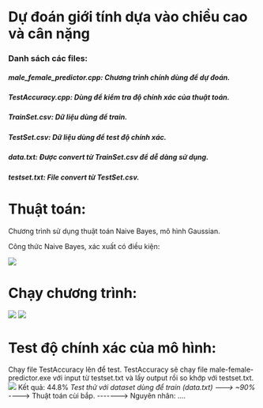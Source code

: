 <h1> Dự đoán giới tính dựa vào chiều cao và cân nặng </h1>
  <h3> Danh sách các files: </h3>
  <h5> male_female_predictor.cpp: Chương trình chính dùng để dự đoán. </h5>
  <h5> TestAccuracy.cpp: Dùng để kiểm tra độ chính xác của thuật toán. </h5>
  <h5> TrainSet.csv: Dữ liệu dùng để train. </h5>
  <h5> TestSet.csv: Dữ liệu dùng để test độ chính xác. </h5>
  <h5> data.txt: Được convert từ TrainSet.csv để dễ dàng sử dụng. </h5>
  <h5> testset.txt: File convert từ TestSet.csv. </h5>
  
<h1> Thuật toán: </h1>
<p> Chương trình sử dụng thuật toán Naive Bayes, mô hình Gaussian. </p>
<p> Công thức Naive Bayes, xác xuất có điều kiện: </p>
<img src = "https://github.com/vo-hieu/male-female-predictor/blob/master/Images/Bayes_rule.png" />

<h1> Chạy chương trình: </h1>
<img src = "https://github.com/vo-hieu/male-female-predictor/blob/master/Images/run1.png" />
<img src = "https://github.com/vo-hieu/male-female-predictor/blob/master/Images/run2.png" />

<h1> Test độ chính xác của mô hình: </h1>
Chạy file TestAccuracy lên để test. TestAccuracy sẽ chạy file male-female-predictor.exe với input từ testset.txt và lấy output rồi so khớp với testset.txt.
<img src = "https://github.com/vo-hieu/male-female-predictor/blob/master/Images/test.png" />
Kết quả: 44.8%
<i> Test thử với dataset dùng để train (data.txt) ---> ~90% </i>
----> Thuật toán cùi bắp.
-------> Nguyên nhân: ....
